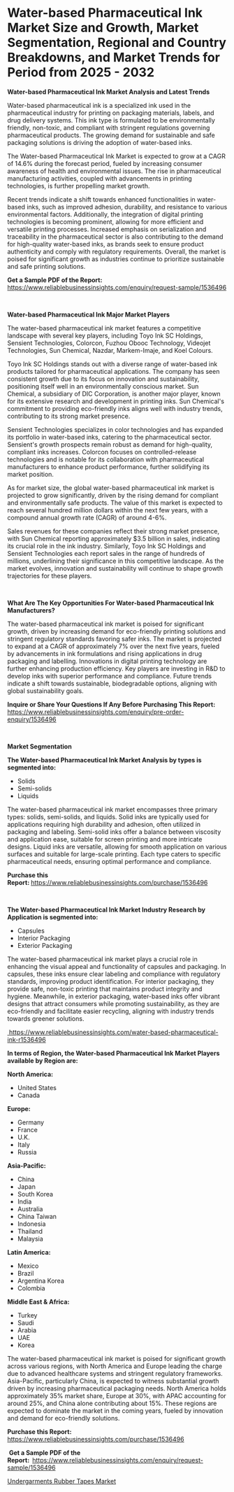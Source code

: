 <p><h1>Water-based Pharmaceutical Ink Market Size and Growth, Market Segmentation, Regional and Country Breakdowns, and Market Trends for Period from 2025 -  2032</h1></p><p><strong>Water-based Pharmaceutical Ink Market Analysis and Latest Trends</strong></p>
<p><p>Water-based pharmaceutical ink is a specialized ink used in the pharmaceutical industry for printing on packaging materials, labels, and drug delivery systems. This ink type is formulated to be environmentally friendly, non-toxic, and compliant with stringent regulations governing pharmaceutical products. The growing demand for sustainable and safe packaging solutions is driving the adoption of water-based inks.</p><p>The Water-based Pharmaceutical Ink Market is expected to grow at a CAGR of 14.6% during the forecast period, fueled by increasing consumer awareness of health and environmental issues. The rise in pharmaceutical manufacturing activities, coupled with advancements in printing technologies, is further propelling market growth. </p><p>Recent trends indicate a shift towards enhanced functionalities in water-based inks, such as improved adhesion, durability, and resistance to various environmental factors. Additionally, the integration of digital printing technologies is becoming prominent, allowing for more efficient and versatile printing processes. Increased emphasis on serialization and traceability in the pharmaceutical sector is also contributing to the demand for high-quality water-based inks, as brands seek to ensure product authenticity and comply with regulatory requirements. Overall, the market is poised for significant growth as industries continue to prioritize sustainable and safe printing solutions.</p></p>
<p><strong>Get a Sample PDF of the Report:&nbsp;</strong> <a href="https://www.reliablebusinessinsights.com/enquiry/request-sample/1536496?utm_campaign=2121&utm_medium=2&utm_source=Github&utm_content=ia&utm_term=02022025&utm_id=water-based-pharmaceutical-ink">https://www.reliablebusinessinsights.com/enquiry/request-sample/1536496</a></p>
<p>&nbsp;</p>
<p><strong>Water-based Pharmaceutical Ink Major Market Players</strong></p>
<p><p>The water-based pharmaceutical ink market features a competitive landscape with several key players, including Toyo Ink SC Holdings, Sensient Technologies, Colorcon, Fuzhou Obooc Technology, Videojet Technologies, Sun Chemical, Nazdar, Markem-Imaje, and Koel Colours. </p><p>Toyo Ink SC Holdings stands out with a diverse range of water-based ink products tailored for pharmaceutical applications. The company has seen consistent growth due to its focus on innovation and sustainability, positioning itself well in an environmentally conscious market. Sun Chemical, a subsidiary of DIC Corporation, is another major player, known for its extensive research and development in printing inks. Sun Chemical's commitment to providing eco-friendly inks aligns well with industry trends, contributing to its strong market presence.</p><p>Sensient Technologies specializes in color technologies and has expanded its portfolio in water-based inks, catering to the pharmaceutical sector. Sensient's growth prospects remain robust as demand for high-quality, compliant inks increases. Colorcon focuses on controlled-release technologies and is notable for its collaboration with pharmaceutical manufacturers to enhance product performance, further solidifying its market position.</p><p>As for market size, the global water-based pharmaceutical ink market is projected to grow significantly, driven by the rising demand for compliant and environmentally safe products. The value of this market is expected to reach several hundred million dollars within the next few years, with a compound annual growth rate (CAGR) of around 4-6%.</p><p>Sales revenues for these companies reflect their strong market presence, with Sun Chemical reporting approximately $3.5 billion in sales, indicating its crucial role in the ink industry. Similarly, Toyo Ink SC Holdings and Sensient Technologies each report sales in the range of hundreds of millions, underlining their significance in this competitive landscape. As the market evolves, innovation and sustainability will continue to shape growth trajectories for these players.</p></p>
<p>&nbsp;</p>
<p><strong>What Are The Key Opportunities For Water-based Pharmaceutical Ink Manufacturers?</strong></p>
<p><p>The water-based pharmaceutical ink market is poised for significant growth, driven by increasing demand for eco-friendly printing solutions and stringent regulatory standards favoring safer inks. The market is projected to expand at a CAGR of approximately 7% over the next five years, fueled by advancements in ink formulations and rising applications in drug packaging and labelling. Innovations in digital printing technology are further enhancing production efficiency. Key players are investing in R&D to develop inks with superior performance and compliance. Future trends indicate a shift towards sustainable, biodegradable options, aligning with global sustainability goals.</p></p>
<p><strong>Inquire or Share Your Questions If Any Before Purchasing This Report:</strong> <a href="https://www.reliablebusinessinsights.com/enquiry/pre-order-enquiry/1536496?utm_campaign=2121&utm_medium=2&utm_source=Github&utm_content=ia&utm_term=02022025&utm_id=water-based-pharmaceutical-ink">https://www.reliablebusinessinsights.com/enquiry/pre-order-enquiry/1536496</a></p>
<p>&nbsp;</p>
<p><strong>Market Segmentation</strong></p>
<p><strong>The Water-based Pharmaceutical Ink Market Analysis by types is segmented into:</strong></p>
<p><ul><li>Solids</li><li>Semi-solids</li><li>Liquids</li></ul></p>
<p><p>The water-based pharmaceutical ink market encompasses three primary types: solids, semi-solids, and liquids. Solid inks are typically used for applications requiring high durability and adhesion, often utilized in packaging and labeling. Semi-solid inks offer a balance between viscosity and application ease, suitable for screen printing and more intricate designs. Liquid inks are versatile, allowing for smooth application on various surfaces and suitable for large-scale printing. Each type caters to specific pharmaceutical needs, ensuring optimal performance and compliance.</p></p>
<p><strong>Purchase this Report:&nbsp;</strong><a href="https://www.reliablebusinessinsights.com/purchase/1536496?utm_campaign=2121&utm_medium=2&utm_source=Github&utm_content=ia&utm_term=02022025&utm_id=water-based-pharmaceutical-ink">https://www.reliablebusinessinsights.com/purchase/1536496</a></p>
<p>&nbsp;</p>
<p><strong>The Water-based Pharmaceutical Ink Market Industry Research by Application is segmented into:</strong></p>
<p><ul><li>Capsules</li><li>Interior Packaging</li><li>Exterior Packaging</li></ul></p>
<p><p>The water-based pharmaceutical ink market plays a crucial role in enhancing the visual appeal and functionality of capsules and packaging. In capsules, these inks ensure clear labeling and compliance with regulatory standards, improving product identification. For interior packaging, they provide safe, non-toxic printing that maintains product integrity and hygiene. Meanwhile, in exterior packaging, water-based inks offer vibrant designs that attract consumers while promoting sustainability, as they are eco-friendly and facilitate easier recycling, aligning with industry trends towards greener solutions.</p></p>
<p><a href="https://www.reliablebusinessinsights.com/water-based-pharmaceutical-ink-r1536496?utm_campaign=2121&utm_medium=2&utm_source=Github&utm_content=ia&utm_term=02022025&utm_id=water-based-pharmaceutical-ink">&nbsp;https://www.reliablebusinessinsights.com/water-based-pharmaceutical-ink-r1536496</a></p>
<p><strong>In terms of Region, the Water-based Pharmaceutical Ink Market Players available by Region are:</strong></p>
<p>
    <p> <strong> North America: </strong>
        <ul>
            <li>United States</li>
            <li>Canada</li>
        </ul>
        </p> 
    <p> <strong> Europe: </strong>
        <ul>
            <li>Germany</li>
            <li>France</li>
            <li>U.K.</li>
            <li>Italy</li>
            <li>Russia</li>
        </ul>
        </p> 
    <p> <strong> Asia-Pacific: </strong>
        <ul>
            <li>China</li>
            <li>Japan</li>
            <li>South Korea</li>
            <li>India</li>
            <li>Australia</li>
            <li>China Taiwan</li>
            <li>Indonesia</li>
            <li>Thailand</li>
            <li>Malaysia</li>
        </ul>
        </p> 
    <p> <strong> Latin America: </strong>
        <ul>
            <li>Mexico</li>
            <li>Brazil</li>
            <li>Argentina Korea</li>
            <li>Colombia</li>
        </ul>
        </p> 
    <p> <strong> Middle East & Africa: </strong>
        <ul>
            <li>Turkey</li>
            <li>Saudi</li>
            <li>Arabia</li>
            <li>UAE</li>
            <li>Korea</li>
        </ul>
    </p>
    </p>
<p><p>The water-based pharmaceutical ink market is poised for significant growth across various regions, with North America and Europe leading the charge due to advanced healthcare systems and stringent regulatory frameworks. Asia-Pacific, particularly China, is expected to witness substantial growth driven by increasing pharmaceutical packaging needs. North America holds approximately 35% market share, Europe at 30%, with APAC accounting for around 25%, and China alone contributing about 15%. These regions are expected to dominate the market in the coming years, fueled by innovation and demand for eco-friendly solutions.</p></p>
<p><strong>Purchase this Report: </strong><a href="https://www.reliablebusinessinsights.com/purchase/1536496?utm_campaign=2121&utm_medium=2&utm_source=Github&utm_content=ia&utm_term=02022025&utm_id=water-based-pharmaceutical-ink">https://www.reliablebusinessinsights.com/purchase/1536496</a></p>
<p>&nbsp;<strong>Get a Sample PDF of the Report:&nbsp;&nbsp;</strong><a href="https://www.reliablebusinessinsights.com/enquiry/request-sample/1536496?utm_campaign=2121&utm_medium=2&utm_source=Github&utm_content=ia&utm_term=02022025&utm_id=water-based-pharmaceutical-ink">https://www.reliablebusinessinsights.com/enquiry/request-sample/1536496</a></p>
<p><strong></strong></p>
<p><p><a href="https://github.com/AshrafKhan865/Market-Research-Report-List-1/blob/main/undergarments-rubber-tapes-market.md?utm_campaign=2121&utm_medium=2&utm_source=Github&utm_content=ia&utm_term=02022025&utm_id=water-based-pharmaceutical-ink">Undergarments Rubber Tapes Market</a></p></p>